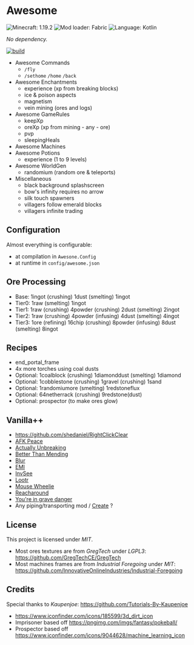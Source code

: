 # Awesome

![Minecraft: 1.19.2](https://img.shields.io/badge/minecraft-1.19.2-637f40?style=for-the-badge)
![Mod loader: Fabric](https://img.shields.io/badge/modloader-fabric-926c4d?style=for-the-badge)
![Language: Kotlin](https://img.shields.io/badge/language-kotlin-A97BFF?style=for-the-badge)

_No dependency._

[![build](https://github.com/shkschneider/mc_awesome/actions/workflows/build.yml/badge.svg)](https://github.com/shkschneider/mc_awesome/actions/workflows/build.yml)

- Awesome Commands
  - `/fly`
  - `/sethome` `/home` `/back`
- Awesome Enchantments
  - experience (xp from breaking blocks)
  - ice & poison aspects
  - magnetism
  - vein mining (ores and logs)
- Awesome GameRules
  - keepXp
  - oreXp (xp from mining - any - ore)
  - pvp
  - sleepingHeals
- Awesome Machines
- Awesome Potions
  - experience (1 to 9 levels)
- Awesome WorldGen
  - randomium (random ore & teleports)
- Miscellaneous
  - black background splashscreen
  - bow's infinity requires no arrow
  - silk touch spawners
  - villagers follow emerald blocks
  - villagers infinite trading

## Configuration

Almost everything is configurable:
- at compilation in `Awesone.Config`
- at runtime in `config/awesome.json`

## Ore Processing

- Base: 1ingot (crushing) 1dust (smelting) 1ingot
- Tier0: 1raw (smelting) 1ingot
- Tier1: 1raw (crushing) 4powder (crushing) 2dust (smelting) 2ingot
- Tier2: 1raw (crushing) 4powder (infusing) 4dust (smelting) 4ingot
- Tier3: 1ore (refining) 16chip (crushing) 8powder (infusing) 8dust (smelting) 8ingot

## Recipes

- end_portal_frame
- 4x more torches using coal dusts
- Optional: 1coalblock (crushing) 1diamonddust (smelting) 1diamond
- Optional: 1cobblestone (crushing) 1gravel (crushing) 1sand
- Optional: 1randomiumore (smelting) 1redstoneflux
- Optional: 64netherrack (crushing) 9redstone(dust)
- Optional: prospector (to make ores glow)

## Vanilla++

- https://github.com/shedaniel/RightClickClear
- [AFK Peace](https://modrinth.com/mod/afkpeace)
- [Actually Unbreaking](https://modrinth.com/mod/actually-unbreaking-fabric)
- [Better Than Mending](https://modrinth.com/mod/better-than-mending)
- [Blur](https://modrinth.com/mod/blur-fabric)
- [EMI](https://modrinth.com/mod/emi)
- [InvSee](https://modrinth.com/mod/invview)
- [Lootr](https://www.curseforge.com/minecraft/mc-mods/lootr-fabric/)
- [Mouse Wheelie](https://modrinth.com/mod/mouse-wheelie)
- [Reacharound](https://modrinth.com/mod/reacharound)
- [You're in grave danger](https://modrinth.com/mod/yigd)
- Any piping/transporting mod / [Create](https://modrinth.com/mod/create-fabric) ?

## License

This project is licensed under *MIT*.

- Most ores textures are from *GregTech* under *LGPL3*: https://github.com/GregTechCE/GregTech
- Most machines frames are from *Industrial Foregoing* under *MIT*: https://github.com/InnovativeOnlineIndustries/Industrial-Foregoing

## Credits

Special thanks to *Kaupenjoe*: https://github.com/Tutorials-By-Kaupenjoe

- https://www.iconfinder.com/icons/185599/3d_dirt_icon
- Imprisoner based off https://pngimg.com/imgs/fantasy/pokeball/
- Prospector based off https://www.iconfinder.com/icons/9044628/machine_learning_icon
